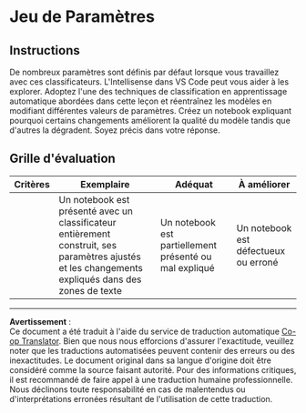 <!--
CO_OP_TRANSLATOR_METADATA:
{
  "original_hash": "58dfdaf79fb73f7d34b22bdbacf57329",
  "translation_date": "2025-09-03T23:59:51+00:00",
  "source_file": "4-Classification/3-Classifiers-2/assignment.md",
  "language_code": "fr"
}
-->
# Jeu de Paramètres

## Instructions

De nombreux paramètres sont définis par défaut lorsque vous travaillez avec ces classificateurs. L'Intellisense dans VS Code peut vous aider à les explorer. Adoptez l'une des techniques de classification en apprentissage automatique abordées dans cette leçon et réentraînez les modèles en modifiant différentes valeurs de paramètres. Créez un notebook expliquant pourquoi certains changements améliorent la qualité du modèle tandis que d'autres la dégradent. Soyez précis dans votre réponse.

## Grille d'évaluation

| Critères | Exemplaire                                                                                                              | Adéquat                                               | À améliorer                   |
| -------- | ---------------------------------------------------------------------------------------------------------------------- | ----------------------------------------------------- | ----------------------------- |
|          | Un notebook est présenté avec un classificateur entièrement construit, ses paramètres ajustés et les changements expliqués dans des zones de texte | Un notebook est partiellement présenté ou mal expliqué | Un notebook est défectueux ou erroné |

---

**Avertissement** :  
Ce document a été traduit à l'aide du service de traduction automatique [Co-op Translator](https://github.com/Azure/co-op-translator). Bien que nous nous efforcions d'assurer l'exactitude, veuillez noter que les traductions automatisées peuvent contenir des erreurs ou des inexactitudes. Le document original dans sa langue d'origine doit être considéré comme la source faisant autorité. Pour des informations critiques, il est recommandé de faire appel à une traduction humaine professionnelle. Nous déclinons toute responsabilité en cas de malentendus ou d'interprétations erronées résultant de l'utilisation de cette traduction.